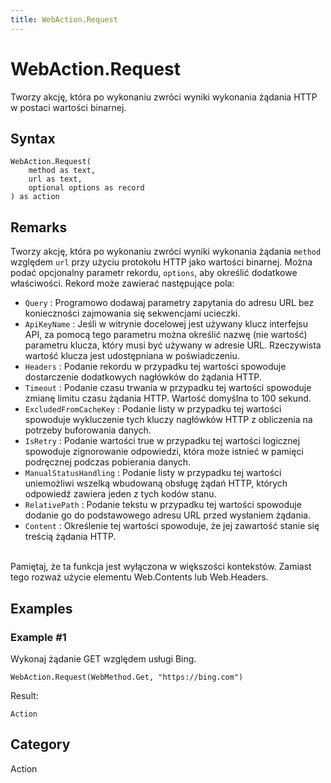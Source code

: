 ```yaml
---
title: WebAction.Request
---
```


# WebAction.Request


Tworzy akcję, która po wykonaniu zwróci wyniki wykonania żądania HTTP w postaci wartości binarnej.


## Syntax

```powerquery
WebAction.Request(
    method as text,
    url as text,
    optional options as record
) as action
```


## Remarks

Tworzy akcję, która po wykonaniu zwróci wyniki wykonania żądania <code>method</code> względem <code>url</code> przy użyciu protokołu HTTP jako wartości binarnej. Można podać opcjonalny parametr rekordu, <code>options</code>, aby określić dodatkowe właściwości. Rekord może zawierać następujące pola: <ul><li><code>Query</code> : Programowo dodawaj parametry zapytania do adresu URL bez konieczności zajmowania się sekwencjami ucieczki.</li><li><code>ApiKeyName</code> : Jeśli w witrynie docelowej jest używany klucz interfejsu API, za pomocą tego parametru można określić nazwę (nie wartość) parametru klucza, kt&#243;ry musi być używany w adresie URL. Rzeczywista wartość klucza jest udostępniana w poświadczeniu.</li><li><code>Headers</code> : Podanie rekordu w przypadku tej wartości spowoduje dostarczenie dodatkowych nagł&#243;wk&#243;w do żądania HTTP.</li><li><code>Timeout</code> : Podanie czasu trwania w przypadku tej wartości spowoduje zmianę limitu czasu żądania HTTP. Wartość domyślna to 100 sekund.</li><li><code>ExcludedFromCacheKey</code> : Podanie listy w przypadku tej wartości spowoduje wykluczenie tych kluczy nagł&#243;wk&#243;w HTTP z obliczenia na potrzeby buforowania danych.</li><li><code>IsRetry</code> : Podanie wartości true w przypadku tej wartości logicznej spowoduje zignorowanie odpowiedzi, kt&#243;ra może istnieć w pamięci podręcznej podczas pobierania danych.</li><li><code>ManualStatusHandling</code> : Podanie listy w przypadku tej wartości uniemożliwi wszelką wbudowaną obsługę żądań HTTP, kt&#243;rych odpowiedź zawiera jeden z tych kod&#243;w stanu.</li><li><code>RelativePath</code> : Podanie tekstu w przypadku tej wartości spowoduje dodanie go do podstawowego adresu URL przed wysłaniem żądania.</li><li><code>Content</code> : Określenie tej wartości spowoduje, że jej zawartość stanie się treścią żądania HTTP.</li></ul> <br /> Pamiętaj, że ta funkcja jest wyłączona w większości kontekstów. Zamiast tego rozważ użycie elementu Web.Contents lub Web.Headers.    


## Examples

### Example #1 
Wykonaj żądanie GET względem usługi Bing.
```powerquery
WebAction.Request(WebMethod.Get, "https://bing.com")
```

Result: 
```powerquery
Action
```




## Category
Action
